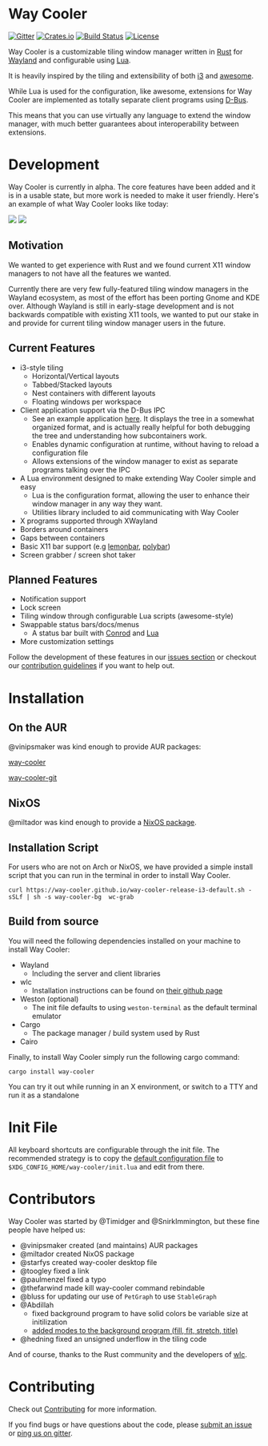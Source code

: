# Way Cooler

[![Gitter](https://badges.gitter.im/way-cooler/way-cooler.svg)](https://gitter.im/way-cooler/way-cooler?utm_source=badge&utm_medium=badge&utm_campaign=pr-badge)
[![Crates.io](https://img.shields.io/crates/v/way-cooler.svg)](https://crates.io/crates/way-cooler)
[![Build Status](https://travis-ci.org/way-cooler/way-cooler.svg?branch=master)](https://travis-ci.org/way-cooler/way-cooler)
[![License](https://img.shields.io/badge/license-MIT-blue.svg)](https://github.com/way-cooler/way-cooler/)

Way Cooler is a customizable tiling window manager written in [Rust][] for [Wayland][wayland] and configurable using [Lua][].

It is heavily inspired by the tiling and extensibility of both [i3][] and [awesome][].

While Lua is used for the configuration, like awesome, extensions for Way Cooler are implemented as totally separate client programs using [D-Bus][].

This means that you can use virtually any language to extend the window manager, with much better guarantees about interoperability between extensions.

# Development

Way Cooler is currently in alpha. The core features have been added and it is in a usable state, but more work is needed to
make it user friendly. Here's an example of what Way Cooler looks like today:


[![](http://imgur.com/A3V5x28.png)](http://imgur.com/A3V5x28.png)
[![](http://i.imgur.com/e89P4hw.png)](http://i.imgur.com/e89P4hw.png)

## Motivation

We wanted to get experience with Rust and we found current X11 window managers to not have all the features we wanted.

Currently there are very few fully-featured tiling window managers in the Wayland ecosystem, as most of the effort has been porting Gnome and KDE over. Although Wayland is still in early-stage development
and is not backwards compatible with existing X11 tools, we wanted to put our stake in and provide for current tiling window manager users in the future.


## Current Features
- i3-style tiling
  * Horizontal/Vertical layouts
  * Tabbed/Stacked layouts
  * Nest containers with different layouts
  * Floating windows per workspace
- Client application support via the D-Bus IPC
  * See an example application [here](https://github.com/way-cooler/Way-Cooler-Example-Clients). It displays the tree in a somewhat organized format, and is actually really helpful for both debugging the tree and understanding how subcontainers work.
  * Enables dynamic configuration at runtime, without having to reload a configuration file
  * Allows extensions of the window manager to exist as separate programs talking over the IPC
- A Lua environment designed to make extending Way Cooler simple and easy
  * Lua is the configuration format, allowing the user to enhance their window manager in any way they want.
  * Utilities library included to aid communicating with Way Cooler
- X programs supported through XWayland
- Borders around containers
- Gaps between containers
- Basic X11 bar support (e.g [lemonbar][], [polybar][])
- Screen grabber / screen shot taker

## Planned Features

- Notification support
- Lock screen
- Tiling window through configurable Lua scripts (awesome-style)
- Swappable status bars/docs/menus
  * A status bar built with [Conrod](https://github.com/PistonDevelopers/conrod) and [Lua][]
- More customization settings

Follow the development of these features in our [issues section] or checkout our [contribution guidelines](#Contributing) if you want to help out.

# Installation

## On the AUR

@vinipsmaker was kind enough to provide AUR packages:

[way-cooler][way-cooler-aur]

[way-cooler-git][way-cooler-git-aur]

## NixOS

@miltador was kind enough to provide a [NixOS package](https://github.com/NixOS/nixpkgs/blob/master/pkgs/applications/window-managers/way-cooler/default.nix).

## Installation Script

For users who are not on Arch or NixOS, we have provided a simple install script that you can run in the terminal in order to install Way Cooler.

```
curl https://way-cooler.github.io/way-cooler-release-i3-default.sh -sSLf | sh -s way-cooler-bg  wc-grab 
```

## Build from source

You will need the following dependencies installed on your machine to install Way Cooler:
- Wayland
  * Including the server and client libraries
- wlc
  * Installation instructions can be found on [their github page](https://github.com/Cloudef/wlc)
- Weston (optional)
  * The init file defaults to using `weston-terminal` as the default terminal emulator
- Cargo
  * The package manager / build system used by Rust
- Cairo

Finally, to install Way Cooler simply run the following cargo command:

```shell
cargo install way-cooler
```

You can try it out while running in an X environment, or switch to a TTY and run it as a standalone

# Init File

All keyboard shortcuts are configurable through the init file. The recommended strategy is to copy the [default configuration file](https://github.com/way-cooler/way-cooler/blob/master/config/init.lua) to `$XDG_CONFIG_HOME/way-cooler/init.lua` and edit from there.

# Contributors
Way Cooler was started by @Timidger and @SnirkImmington, but these fine people have helped us:

- @vinipsmaker created (and maintains) AUR packages
- @miltador created NixOS package
- @starfys created way-cooler desktop file
- @toogley fixed a link
- @paulmenzel fixed a typo
- @thefarwind made kill way-cooler command rebindable
- @bluss for updating our use of `PetGraph` to use `StableGraph`
- @Abdillah
  + fixed background program to have solid colors be variable size at initilization
  + [added modes to the background program (fill, fit, stretch, title)](https://github.com/way-cooler/way-cooler-bg/pull/6#pullrequestreview-32859779)
- @hedning fixed an unsigned underflow in the tiling code

And of course, thanks to the Rust community and the developers of [wlc].

# Contributing
Check out [Contributing](Contributing.md) for more information.

If you find bugs or have questions about the code, please [submit an issue] or [ping us on gitter][gitter].

[Rust]: https://www.rust-lang.org
[wayland]: https://wayland.freedesktop.org/
[Lua]: https://lua.org/
[wlc]: https://github.com/Cloudef/wlc
[i3]: https://i3wm.org
[D-Bus]: https://www.freedesktop.org/wiki/Software/dbus/
[awesome]: https://awesomewm.org/
[polybar]: https://github.com/jaagr/polybar
[lemonbar]: https://github.com/LemonBoy/bar
[issues section]: https://github.com/Immington-Industries/way-cooler/issues
[submit an issue]: https://github.com/Immington-Industries/way-cooler/issues/new
[gitter]: https://gitter.im/Immington-Industries/way-cooler?utm_source=badge&utm_medium=badge&utm_campaign=pr-badge&utm_content=badge
[way-cooler-aur]: https://aur.archlinux.org/packages/way-cooler/
[way-cooler-git-aur]: https://aur.archlinux.org/packages/way-cooler-git/
